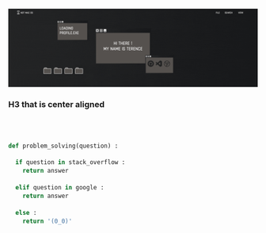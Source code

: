 [![MasterHead](https://github.com/Terence172/Terence172/blob/main/images/Github%20Profile.gif)](https://github.com/Terence172)

<p align="center">
<h3>
H3 that is center aligned
</h3>
</p>

<br>

```python

def problem_solving(question) :

  if question in stack_overflow :
    return answer
  
  elif question in google :
    return answer
  
  else :
    return '(0_0)'

```
